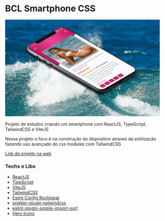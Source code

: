 # BCL Smartphone CSS

![screen](./public/noproject/bclsmartphone_by_Brenno.gif)

Projeto de estudos criando um smartphone com ReactJS, TypeScript, TailwindCSS e ViteJS

Nesse projeto o foco é na construção do dispositivo atraves da estilização fazendo uso avançado do css modules com TailwindCSS

[Link do projeto na web](https://bcl-smartphone-css.vercel.app/)


### Techs e Libs

- [ReactJS](https://react.dev/)
- [TipeScript](https://vitejs.dev/)
- [ViteJS](https://www.typescriptlang.org/)
- [TailwindCSS](https://tailwindcss.com/)
- [Eslint Config Rocktseat](https://github.com/rocketseat/eslint-config-rocketseat)
- [prettier-plugin-tailwindcss](https://github.com/tailwindlabs/prettier-plugin-tailwindcss)
- [eslint-plugin-simple-import-sort](https://github.com/lydell/eslint-plugin-simple-import-sort)
- [Hero Icons](https://github.com/tailwindlabs/heroicons)
